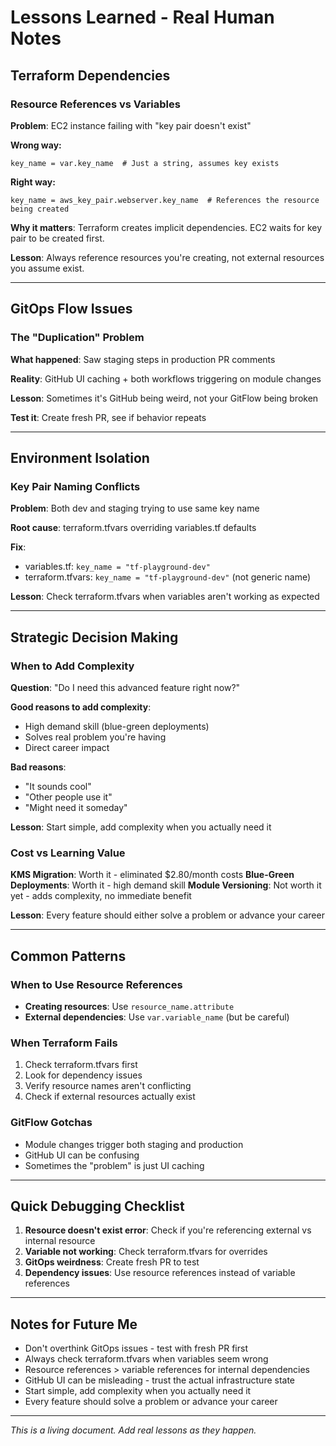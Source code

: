 # Lessons Learned - Real Human Notes

## Terraform Dependencies

### Resource References vs Variables
**Problem**: EC2 instance failing with "key pair doesn't exist"

**Wrong way:**
```hcl
key_name = var.key_name  # Just a string, assumes key exists
```

**Right way:**
```hcl
key_name = aws_key_pair.webserver.key_name  # References the resource being created
```

**Why it matters**: Terraform creates implicit dependencies. EC2 waits for key pair to be created first.

**Lesson**: Always reference resources you're creating, not external resources you assume exist.

---

## GitOps Flow Issues

### The "Duplication" Problem
**What happened**: Saw staging steps in production PR comments

**Reality**: GitHub UI caching + both workflows triggering on module changes

**Lesson**: Sometimes it's GitHub being weird, not your GitFlow being broken

**Test it**: Create fresh PR, see if behavior repeats

---

## Environment Isolation

### Key Pair Naming Conflicts
**Problem**: Both dev and staging trying to use same key name

**Root cause**: terraform.tfvars overriding variables.tf defaults

**Fix**: 
- variables.tf: `key_name = "tf-playground-dev"`
- terraform.tfvars: `key_name = "tf-playground-dev"` (not generic name)

**Lesson**: Check terraform.tfvars when variables aren't working as expected

---

## Strategic Decision Making

### When to Add Complexity
**Question**: "Do I need this advanced feature right now?"

**Good reasons to add complexity**:
- High demand skill (blue-green deployments)
- Solves real problem you're having
- Direct career impact

**Bad reasons**:
- "It sounds cool"
- "Other people use it"
- "Might need it someday"

**Lesson**: Start simple, add complexity when you actually need it

### Cost vs Learning Value
**KMS Migration**: Worth it - eliminated $2.80/month costs
**Blue-Green Deployments**: Worth it - high demand skill
**Module Versioning**: Not worth it yet - adds complexity, no immediate benefit

**Lesson**: Every feature should either solve a problem or advance your career

---

## Common Patterns

### When to Use Resource References
- **Creating resources**: Use `resource_name.attribute`
- **External dependencies**: Use `var.variable_name` (but be careful)

### When Terraform Fails
1. Check terraform.tfvars first
2. Look for dependency issues
3. Verify resource names aren't conflicting
4. Check if external resources actually exist

### GitFlow Gotchas
- Module changes trigger both staging and production
- GitHub UI can be confusing
- Sometimes the "problem" is just UI caching

---

## Quick Debugging Checklist

1. **Resource doesn't exist error**: Check if you're referencing external vs internal resource
2. **Variable not working**: Check terraform.tfvars for overrides
3. **GitOps weirdness**: Create fresh PR to test
4. **Dependency issues**: Use resource references instead of variable references

---

## Notes for Future Me

- Don't overthink GitOps issues - test with fresh PR first
- Always check terraform.tfvars when variables seem wrong
- Resource references > variable references for internal dependencies
- GitHub UI can be misleading - trust the actual infrastructure state
- Start simple, add complexity when you actually need it
- Every feature should solve a problem or advance your career

---

*This is a living document. Add real lessons as they happen.* 